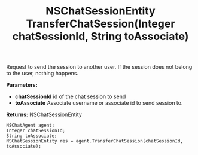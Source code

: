 ﻿---
uid: crmscript_ref_NSChatAgent_TransferChatSession
title: NSChatSessionEntity TransferChatSession(Integer chatSessionId, String toAssociate)
intellisense: NSChatAgent.TransferChatSession
keywords: NSChatAgent, TransferChatSession
so.topic: reference
---

Request to send the session to another user. If the session does not belong to the user, nothing happens.

**Parameters:**
 - **chatSessionId** id of the chat session to send
 - **toAssociate** Associate username or associate id to send session to.

**Returns:** NSChatSessionEntity

```crmscript
NSChatAgent agent;
Integer chatSessionId;
String toAssociate;
NSChatSessionEntity res = agent.TransferChatSession(chatSessionId, toAssociate);
```

